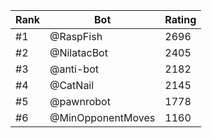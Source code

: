 Rank|Bot|Rating
---|---|---
#1|@RaspFish|2696
#2|@NilatacBot|2405
#3|@anti-bot|2182
#4|@CatNail|2145
#5|@pawnrobot|1778
#6|@MinOpponentMoves|1160
